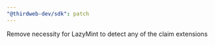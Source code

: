 ```yaml
---
"@thirdweb-dev/sdk": patch
---
```


Remove necessity for LazyMint to detect any of the claim extensions
